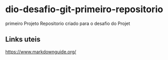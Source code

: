 # dio-desafio-git-primeiro-repositorio
primeiro Projeto
Repositorio criado para o desafio do Projet

## Links uteis
https://www.markdownguide.org/
